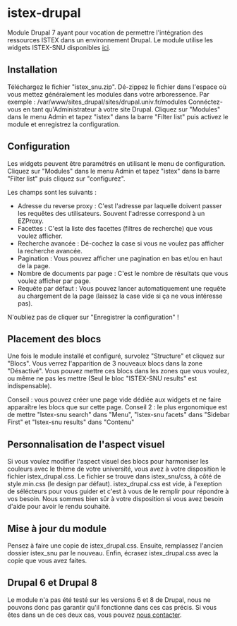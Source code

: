 # istex-drupal

Module Drupal 7 ayant pour vocation de permettre l'intégration des ressources ISTEX dans un environnement Drupal.
Le module utilise les widgets ISTEX-SNU disponibles [ici](https://github.com/istex/istex-widgets-angular).

## Installation

Téléchargez le fichier "istex_snu.zip".
Dé-zippez le fichier dans l'espace où vous mettez généralement les modules dans votre arboressence.
Par exemple : /var/www/sites_drupal/sites/drupal.univ.fr/modules
Connéctez-vous en tant qu'Administrateur à votre site Drupal.
Cliquez sur "Modules" dans le menu Admin et tapez "istex" dans la barre "Filter list" puis activez le module et enregistrez la configuration.


## Configuration
Les widgets peuvent être paramétrés en utilisant le menu de configuration.
Cliquez sur "Modules" dans le menu Admin et tapez "istex" dans la barre "Filter list" puis cliquez sur "configurez".

Les champs sont les suivants :
* Adresse du reverse proxy :
	C'est l'adresse par laquelle doivent passer les requêtes des utilisateurs. Souvent l'adresse correspond à un EZProxy.
* Facettes :
	C'est la liste des facettes (filtres de recherche) que vous voulez afficher.
* Recherche avancée :
	Dé-cochez la case si vous ne voulez pas afficher la recherche avancée.
* Pagination :
	Vous pouvez afficher une pagination en bas et/ou en haut de la page.
* Nombre de documents par page :
	C'est le nombre de résultats que vous voulez afficher par page.
* Requête par défaut :
	Vous pouvez lancer automatiquement une requête au chargement de la page (laissez la case vide si ça ne vous intéresse pas).

N'oubliez pas de cliquer sur "Enregistrer la configuration" !
	
## Placement des blocs

Une fois le module installé et configuré, survolez "Structure" et cliquez sur "Blocs".
Vous verrez l'apparition de 3 nouveaux blocs dans la zone "Désactivé".
Vous pouvez mettre ces blocs dans les zones que vous voulez, ou même ne pas les mettre (Seul le bloc "ISTEX-SNU results" est indispensable).

Conseil : vous pouvez créer une page vide dédiée aux widgets et ne faire apparaître les blocs que sur cette page.
Conseil 2 : le plus ergonomique est de mettre "Istex-snu search" dans "Menu", "Istex-snu facets" dans "Sidebar First" et "Istex-snu results" dans "Contenu"

## Personnalisation de l'aspect visuel

Si vous voulez modifier l'aspect visuel des blocs pour harmoniser les couleurs avec le thème de votre université, vous avez à votre disposition le fichier istex_drupal.css.
Le fichier se trouve dans istex_snu/css, à côté de style.min.css (le design par défaut).
istex_drupal.css est vide, à l'exeption de sélécteurs pour vous guider et c'est à vous de le remplir pour répondre à vos besoin.
Nous sommes bien sûr à votre disposition si vous avez besoin d'aide pour avoir le rendu souhaité.

## Mise à jour du module

Pensez à faire une copie de istex_drupal.css.
Ensuite, remplassez l'ancien dossier istex_snu par le nouveau.
Enfin, écrasez istex_drupal.css avec la copie que vous avez faites.

## Drupal 6 et Drupal 8

Le module n'a pas été testé sur les versions 6 et 8 de Drupal, nous ne pouvons donc pas garantir qu'il fonctionne dans ces cas précis.
Si vous êtes dans un de ces deux cas, vous pouvez [nous contacter](mailto:istex-contact@univ-lorraine.fr).